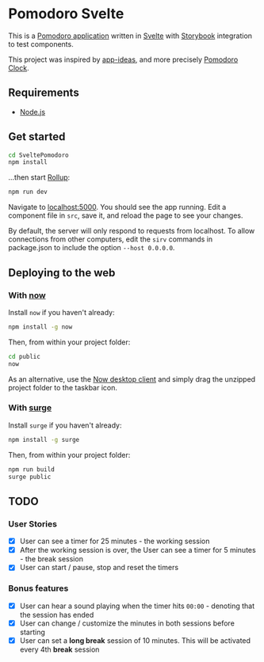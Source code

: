 # Pomodoro Svelte

This is a [Pomodoro application](https://en.wikipedia.org/wiki/Pomodoro_Technique) written in [Svelte](https://svelte.dev) with [Storybook](https://storybook.js.org/) integration to test components.

This project was inspired by [app-ideas](https://github.com/florinpop17/app-ideas), and more precisely [Pomodoro Clock](https://github.com/florinpop17/app-ideas/blob/master/Projects/Pomodoro-Clock.md).

## Requirements
* [Node.js](https://nodejs.org)

## Get started

```bash
cd SveltePomodoro
npm install
```

...then start [Rollup](https://rollupjs.org):

```bash
npm run dev
```

Navigate to [localhost:5000](http://localhost:5000). You should see the app running. Edit a component file in `src`, save it, and reload the page to see your changes.

By default, the server will only respond to requests from localhost. To allow connections from other computers, edit the `sirv` commands in package.json to include the option `--host 0.0.0.0`.


## Deploying to the web

### With [now](https://zeit.co/now)

Install `now` if you haven't already:

```bash
npm install -g now
```

Then, from within your project folder:

```bash
cd public
now
```

As an alternative, use the [Now desktop client](https://zeit.co/download) and simply drag the unzipped project folder to the taskbar icon.

### With [surge](https://surge.sh/)

Install `surge` if you haven't already:

```bash
npm install -g surge
```

Then, from within your project folder:

```bash
npm run build
surge public
```

## TODO

### User Stories
* [x] User can see a timer for 25 minutes - the working session
* [x] After the working session is over, the User can see a timer for 5 minutes - the break session
* [x] User can start / pause, stop and reset the timers

### Bonus features
* [x] User can hear a sound playing when the timer hits `00:00` - denoting that the session has ended
* [x] User can change / customize the minutes in both sessions before starting
* [x] User can set a **long break** session of 10 minutes. This will be activated every 4th **break** session